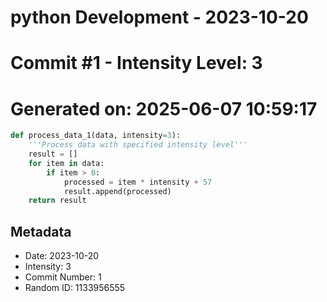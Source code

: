 ﻿# python Development - 2023-10-20
# Commit #1 - Intensity Level: 3
# Generated on: 2025-06-07 10:59:17
```python
def process_data_1(data, intensity=3):
    '''Process data with specified intensity level'''
    result = []
    for item in data:
        if item > 0:
            processed = item * intensity + 57
            result.append(processed)
    return result
```
## Metadata
- Date: 2023-10-20
- Intensity: 3
- Commit Number: 1
- Random ID: 1133956555
